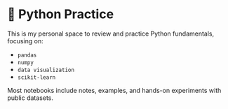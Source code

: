 # 🐍 Python Practice

This is my personal space to review and practice Python fundamentals, focusing on:

- `pandas`
- `numpy`
- `data visualization`
- `scikit-learn`

Most notebooks include notes, examples, and hands-on experiments with public datasets.
